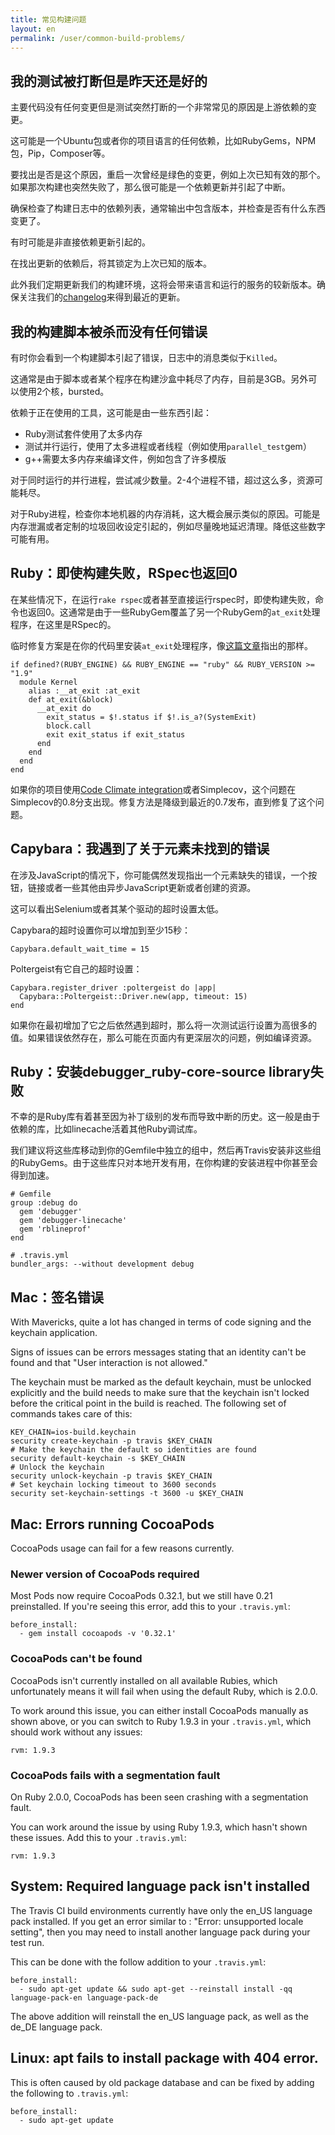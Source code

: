 ```yaml
---
title: 常见构建问题
layout: en
permalink: /user/common-build-problems/
---
```


<div id="toc"></div>

## 我的测试被打断但是昨天还是好的

主要代码没有任何变更但是测试突然打断的一个非常常见的原因是上游依赖的变更。

这可能是一个Ubuntu包或者你的项目语言的任何依赖，比如RubyGems，NPM包，Pip，Composer等。

要找出是否是这个原因，重启一次曾经是绿色的变更，例如上次已知有效的那个。如果那次构建也突然失败了，那么很可能是一个依赖更新并引起了中断。

确保检查了构建日志中的依赖列表，通常输出中包含版本，并检查是否有什么东西变更了。

有时可能是非直接依赖更新引起的。

在找出更新的依赖后，将其锁定为上次已知的版本。

此外我们定期更新我们的构建环境，这将会带来语言和运行的服务的较新版本。确保关注我们的[changelog](http://changelog.travis-ci.com)来得到最近的更新。

## 我的构建脚本被杀而没有任何错误

有时你会看到一个构建脚本引起了错误，日志中的消息类似于`Killed`。

这通常是由于脚本或者某个程序在构建沙盒中耗尽了内存，目前是3GB。另外可以使用2个核，bursted。

依赖于正在使用的工具，这可能是由一些东西引起：

* Ruby测试套件使用了太多内存
* 测试并行运行，使用了太多进程或者线程（例如使用`parallel_test`gem）
* g++需要太多内存来编译文件，例如包含了许多模版

对于同时运行的并行进程，尝试减少数量。2-4个进程不错，超过这么多，资源可能耗尽。

对于Ruby进程，检查你本地机器的内存消耗，这大概会展示类似的原因。可能是内存泄漏或者定制的垃圾回收设定引起的，例如尽量晚地延迟清理。降低这些数字可能有用。

## Ruby：即使构建失败，RSpec也返回0

在某些情况下，在运行`rake rspec`或者甚至直接运行rspec时，即使构建失败，命令也返回0。这通常是由于一些RubyGem覆盖了另一个RubyGem的`at_exit`处理程序，在这里是RSpec的。

临时修复方案是在你的代码里安装`at_exit`处理程序，像[这篇文章](http://www.davekonopka.com/2013/rspec-exit-code.html)指出的那样。

    if defined?(RUBY_ENGINE) && RUBY_ENGINE == "ruby" && RUBY_VERSION >= "1.9"
      module Kernel
        alias :__at_exit :at_exit
        def at_exit(&block)
          __at_exit do
            exit_status = $!.status if $!.is_a?(SystemExit)
            block.call
            exit exit_status if exit_status
          end
        end
      end
    end

如果你的项目使用[Code Climate integration](/user/code-climate/)或者Simplecov，这个问题在Simplecov的0.8分支出现。修复方法是降级到最近的0.7发布，直到修复了这个问题。

## Capybara：我遇到了关于元素未找到的错误

在涉及JavaScript的情况下，你可能偶然发现指出一个元素缺失的错误，一个按钮，链接或者一些其他由异步JavaScript更新或者创建的资源。

这可以看出Selenium或者其某个驱动的超时设置太低。

Capybara的超时设置你可以增加到至少15秒：

    Capybara.default_wait_time = 15

Poltergeist有它自己的超时设置：

    Capybara.register_driver :poltergeist do |app|
      Capybara::Poltergeist::Driver.new(app, timeout: 15)
    end

如果你在最初增加了它之后依然遇到超时，那么将一次测试运行设置为高很多的值。如果错误依然存在，那么可能在页面内有更深层次的问题，例如编译资源。

## Ruby：安装debugger_ruby-core-source library失败

不幸的是Ruby库有着甚至因为补丁级别的发布而导致中断的历史。这一般是由于依赖的库，比如linecache活着其他Ruby调试库。

我们建议将这些库移动到你的Gemfile中独立的组中，然后再Travis安装非这些组的RubyGems。由于这些库只对本地开发有用，在你构建的安装进程中你甚至会得到加速。

    # Gemfile
    group :debug do
      gem 'debugger'
      gem 'debugger-linecache'
      gem 'rblineprof'
    end

    # .travis.yml
    bundler_args: --without development debug

## Mac：签名错误

With Mavericks, quite a lot has changed in terms of code signing and the keychain application.

Signs of issues can be errors messages stating that an identity can't be found and that "User
interaction is not allowed."

The keychain must be marked as the default keychain, must be unlocked explicitly and the build needs to make sure that the keychain isn't locked before the critical point in the build is reached. The following set of commands takes care
of this:

    KEY_CHAIN=ios-build.keychain
    security create-keychain -p travis $KEY_CHAIN
    # Make the keychain the default so identities are found
    security default-keychain -s $KEY_CHAIN
    # Unlock the keychain
    security unlock-keychain -p travis $KEY_CHAIN
    # Set keychain locking timeout to 3600 seconds
    security set-keychain-settings -t 3600 -u $KEY_CHAIN

## Mac: Errors running CocoaPods

CocoaPods usage can fail for a few reasons currently.

### Newer version of CocoaPods required

Most Pods now require CocoaPods 0.32.1, but we still have 0.21 preinstalled. If
you're seeing this error, add this to your `.travis.yml`:

    before_install:
      - gem install cocoapods -v '0.32.1'

### CocoaPods can't be found

CocoaPods isn't currently installed on all available Rubies, which unfortunately
means it will fail when using the default Ruby, which is 2.0.0.

To work around this issue, you can either install CocoaPods manually as shown
above, or you can switch to Ruby 1.9.3 in your `.travis.yml`, which should work
without any issues:

    rvm: 1.9.3

### CocoaPods fails with a segmentation fault

On Ruby 2.0.0, CocoaPods has been seen crashing with a segmentation fault.

You can work around the issue by using Ruby 1.9.3, which hasn't shown these
issues. Add this to your `.travis.yml`:

    rvm: 1.9.3

## System: Required language pack isn't installed

The Travis CI build environments currently have only the en_US language pack
installed. If you get an error similar to : "Error: unsupported locale
setting", then you may need to install another language pack during your test
run.

This can be done with the follow addition to your `.travis.yml`:

    before_install:
      - sudo apt-get update && sudo apt-get --reinstall install -qq language-pack-en language-pack-de

The above addition will reinstall the en\_US language pack, as well as the de\_DE
language pack.

## Linux: apt fails to install package with 404 error.

This is often caused by old package database and can be fixed by adding the following to `.travis.yml`:

    before_install:
      - sudo apt-get update

